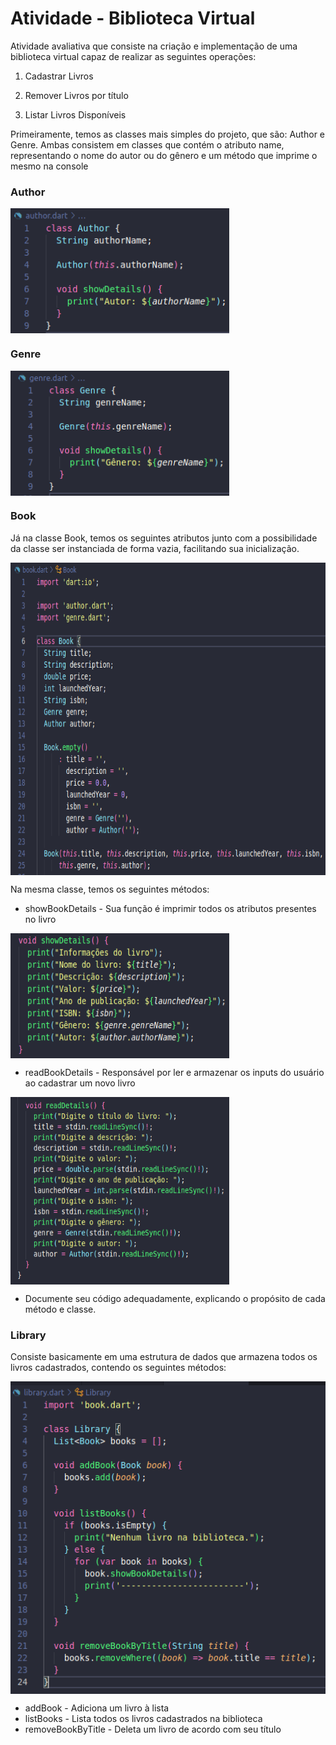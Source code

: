 # Atividade - Biblioteca Virtual

Atividade avaliativa que consiste na criação e implementação de uma biblioteca virtual capaz de realizar as seguintes operações:

1. Cadastrar Livros

2. Remover Livros por título 

3. Listar Livros Disponíveis

Primeiramente, temos as classes mais simples do projeto, que são: Author e Genre. Ambas consistem em classes que contém o atributo name, representando o nome do autor ou do gênero e um método que imprime o mesmo na console

### Author
<img align="center" alt="author-class" height="200" width="350" src="https://github.com/carlos-daniel8/biblioteca-virtual/blob/main/assets/author.png">

### Genre
<img align="center" alt="genre-class" height="200" width="350" src="https://github.com/carlos-daniel8/biblioteca-virtual/blob/main/assets/genre.png">


### Book
Já na classe Book, temos os seguintes atributos junto com a possibilidade da classe ser instanciada de forma vazia, facilitando sua inicialização.

<img align="center" alt="genre-class" height="500" width="650" src="https://github.com/carlos-daniel8/biblioteca-virtual/blob/main/assets/book-atributes.png">

Na mesma classe, temos os seguintes métodos:

- showBookDetails - Sua função é imprimir todos os atributos presentes no livro
<img align="center" alt="genre-class" height="200" width="350" src="https://github.com/carlos-daniel8/biblioteca-virtual/blob/main/assets/show-book-details-method.png">

- readBookDetails - Responsável por ler e armazenar os inputs do usuário ao cadastrar um novo livro
<img align="center" alt="genre-class" height="300" width="350" src="https://github.com/carlos-daniel8/biblioteca-virtual/blob/main/assets/read-book-details-method.png">

- Documente seu código adequadamente, explicando o propósito de cada método e classe.

### Library
Consiste basicamente em uma estrutura de dados que armazena todos os livros cadastrados, contendo os seguintes métodos:

<img align="center" alt="genre-class" height="500" width="650" src="https://github.com/carlos-daniel8/biblioteca-virtual/blob/main/assets/library.png">

- addBook - Adiciona um livro à lista
- listBooks - Lista todos os livros cadastrados na biblioteca
- removeBookByTitle - Deleta um livro de acordo com seu título
